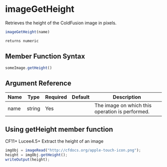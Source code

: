 # imageGetHeight

Retrieves the height of the ColdFusion image in pixels.

```javascript
imageGetHeight(name)
```

```javascript
returns numeric
```

## Member Function Syntax

```javascript
someImage.getHeight()
```

## Argument Reference

| Name | Type | Required | Default | Description |
| --- | --- | --- | --- | --- |
| name | string | Yes |  | The image on which this operation is performed. |

## Using getHeight member function

CF11+ Lucee4.5+ Extract the height of an image

```javascript
imgObj = imageRead("http://cfdocs.org/apple-touch-icon.png");
height = imgObj.getHeight();
writeOutput(height);
```
